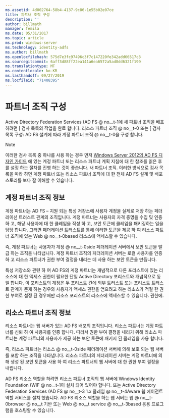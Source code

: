 ```yaml
---
ms.assetid: 4d002764-58b4-4137-9c86-1e55b02e07ce
title: 파트너 조직 구성
description: ''
author: billmath
manager: femila
ms.date: 05/31/2017
ms.topic: article
ms.prod: windows-server
ms.technology: identity-adfs
ms.author: billmath
ms.openlocfilehash: 575d7e3fc97496c3f7c147220fe342add66517c3
ms.sourcegitcommit: 6aff3d88ff22ea141a6ea6572a5ad8dd6321f199
ms.translationtype: MT
ms.contentlocale: ko-KR
ms.lasthandoff: 09/27/2019
ms.locfileid: "71408395"
---
```

# <a name="configuring-partner-organizations"></a>파트너 조직 구성

Active Directory Federation Services \(AD FS @ no__t-1에 새 파트너 조직을 배포 하려면 [ 검사 목록의 작업을 완료 합니다. 리소스 파트너 조직 @ no__t-0 또는 [ 검사 목록 구성: AD FS 설계에 따라 계정 파트너 조직 @ no__t-0을 구성 합니다.  
  
> [!NOTE]  
> 이러한 검사 목록 중 하나를 사용 하는 경우 먼저 [Windows Server 2012의 AD FS 디자인 가이드](https://technet.microsoft.com/library/dd807036.aspx) 에 있는 계정 파트너 또는 리소스 파트너 계획 지침에 대 한 참조를 읽은 후를 설정 하는 절차를 진행 하는 것이 좋습니다. 새 파트너 조직. 이러한 방식으로 검사 목록을 따라 하면 계정 파트너 또는 리소스 파트너 조직에 대 한 전체 AD FS 설계 및 배포 스토리를 보다 잘 이해할 수 있습니다.  
  
## <a name="about-account-partner-organizations"></a>계정 파트너 조직 정보  
계정 파트너는 AD FS – 지원 되는 특성 저장소에 사용자 계정을 실제로 저장 하는 페더레이션 트러스트 관계의 조직입니다. 계정 파트너는 사용자의 자격 증명을 수집 및 인증 하 고, 해당 사용자에 대 한 클레임을 작성 하 고, 보안 토큰에 클레임을 패키징하는 일을 담당 합니다. 그러면 페더레이션 트러스트를 통해 이러한 토큰을 제공 하 여 리소스 파트너 조직에 있는 Web @ no__t-0based 리소스에 액세스할 수 있습니다.  
  
즉, 계정 파트너는 사용자가 계정 @ no__t-0side 페더레이션 서버에서 보안 토큰을 발급 하는 조직을 나타냅니다. 계정 파트너 조직의 페더레이션 서버는 로컬 사용자를 인증 하 고 리소스 파트너가 권한 부여 결정을 내리는 데 사용 하는 보안 토큰을 만듭니다.  
  
특성 저장소와 관련 하 여 AD FS의 계정 파트너는 개념적으로 다른 포리스트에 있는 리소스에 대 한 액세스 권한이 필요한 단일 Active Directory 포리스트와 개념적으로 동일 합니다. 이 포리스트의 계정은 두 포리스트 간에 외부 트러스트 또는 포리스트 트러스트 관계가 존재 하는 경우와 사용자가 액세스 권한을 얻으려고 하는 리소스가 적절 한 권한 부여로 설정 된 경우에만 리소스 포리스트의 리소스에 액세스할 수 있습니다. 권한에.  
  
## <a name="about-resource-partner-organizations"></a>리소스 파트너 조직 정보  
리소스 파트너는 웹 서버가 있는 AD FS 배포의 조직입니다. 리소스 파트너는 계정 파트너를 신뢰 하 여 사용자를 인증 합니다. 따라서 권한 부여 결정을 내리기 위해 리소스 파트너는 계정 파트너의 사용자가 제공 하는 보안 토큰에 패키지 된 클레임을 사용 합니다.  
  
즉, 리소스 파트너는 리소스 @ no__t-0side 페더레이션 서버에 의해 보호 되는 웹 서버를 포함 하는 조직을 나타냅니다. 리소스 파트너의 페더레이션 서버는 계정 파트너에 의해 생성 된 보안 토큰을 사용 하 여 리소스 파트너의 웹 서버에 대 한 권한 부여 결정을 내립니다.  
  
AD FS 리소스 역할을 하려면 리소스 파트너 조직의 웹 서버에 Windows Identity Foundation \(WIF @ no__t-1이 설치 되어 있어야 합니다. 또는 Active Directory Federation Services \(AD FS @ no__t-3 1.x 클레임 @ no__t-4Aware 웹 에이전트 역할 서비스를 설치 했습니다. AD FS 리소스 역할을 하는 웹 서버는 웹 @ no__t-0browser @ no__t 기반 또는 Web @ no__t service @ no__t-3based 응용 프로그램을 호스팅할 수 있습니다.  
